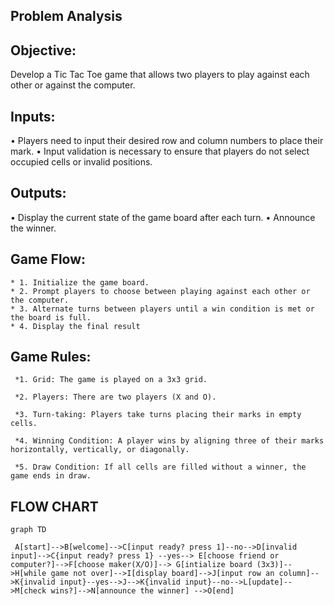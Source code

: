  ## Problem Analysis

   ## Objective: 
Develop a Tic Tac Toe game that allows two players to play against each other or against the computer.
  
   ## Inputs:
• Players need to input their desired row and column numbers to place their mark.
• Input validation is necessary to ensure that players do not select occupied cells or invalid positions.

  ## Outputs:
• Display the current state of the game board after each turn.
• Announce the winner.

## Game Flow:

    * 1. Initialize the game board.
    * 2. Prompt players to choose between playing against each other or the computer.
    * 3. Alternate turns between players until a win condition is met or the board is full.
    * 4. Display the final result

## Game Rules:

     *1. Grid: The game is played on a 3x3 grid.

     *2. Players: There are two players (X and O).

     *3. Turn-taking: Players take turns placing their marks in empty cells.

     *4. Winning Condition: A player wins by aligning three of their marks horizontally, vertically, or diagonally.

     *5. Draw Condition: If all cells are filled without a winner, the game ends in draw.


## FLOW CHART

```mermaid
graph TD

 A[start]-->B[welcome]-->C[input ready? press 1]--no-->D[invalid input]-->C{input ready? press 1} --yes--> E[choose friend or computer?]-->F[choose maker(X/O)]--> G[intialize board (3x3)]-->H[while game not over]-->I[display board]-->J[input row an column]-->K{invalid input}--yes-->J-->K{invalid input}--no-->L[update]-->M[check wins?]-->N[announce the winner] -->O[end]















